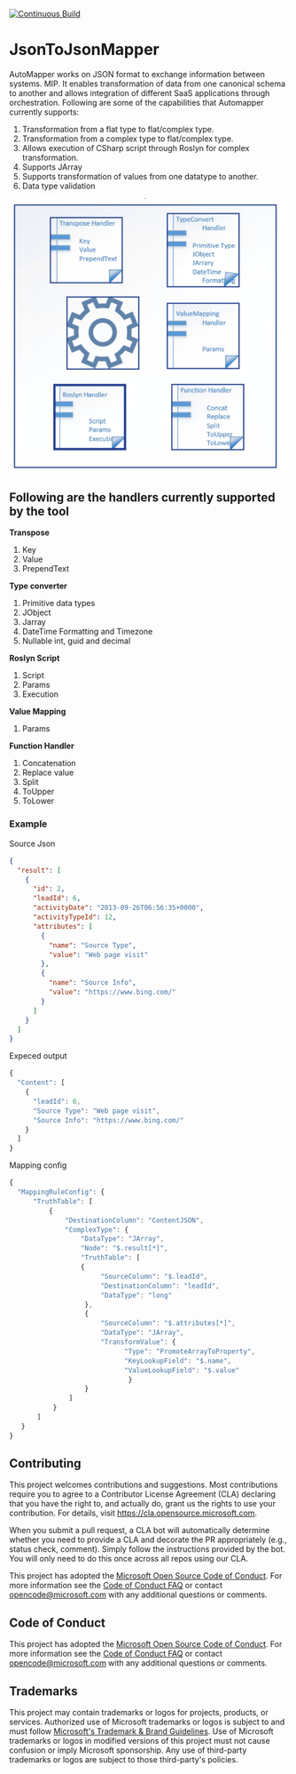 [![Continuous Build](https://github.com/microsoft/JsonToJsonMapper/actions/workflows/dotnet-build-continuous.yml/badge.svg)](https://github.com/microsoft/JsonToJsonMapper/actions/workflows/dotnet-build-continuous.yml)


# JsonToJsonMapper 

AutoMapper works on JSON format to exchange information between systems. MIP. It enables transformation of data from one canonical schema to another and allows integration of different SaaS applications through orchestration. 
Following are some of the capabilities that Automapper currently supports:
1. Transformation from a flat type to flat/complex type.
2. Transformation from a complex type to flat/complex type.
3. Allows execution of CSharp script through Roslyn for complex transformation.
4. Supports JArray
5. Supports transformation of values from one datatype to another.
6. Data type validation

![GitHub Logo](JsonToJsonMapper.png)

## Following are the handlers currently supported by the tool

**Transpose**
1. Key
2. Value
3. PrependText

**Type converter**
1. Primitive data types
2. JObject
3. Jarray
4. DateTime Formatting and Timezone
5. Nullable int, guid and decimal

**Roslyn Script**
1. Script
2. Params
3. Execution

**Value Mapping**
1. Params

**Function Handler**
1. Concatenation
2. Replace value
3. Split 
4. ToUpper
5. ToLower

### Example
Source Json
```json
{
  "result": [
    {
      "id": 2,
      "leadId": 6,
      "activityDate": "2013-09-26T06:56:35+0000",
      "activityTypeId": 12,
      "attributes": [
        {
          "name": "Source Type",
          "value": "Web page visit"
        },
        {
          "name": "Source Info",
          "value": "https://www.bing.com/"
        }
      ]
    }
  ]
}
```
Expeced output
```javascript
{
  "Content": [
    {
      "leadId": 6,
      "Source Type": "Web page visit",
      "Source Info": "https://www.bing.com/"
    }
  ]
}
```

Mapping config
```javascript
{
  "MappingRuleConfig": {
      "TruthTable": [
          {
              "DestinationColumn": "ContentJSON",
              "ComplexType": {
                  "DataType": "JArray",
                  "Node": "$.result[*]",
                  "TruthTable": [
                  {
                       "SourceColumn": "$.leadId",
                       "DestinationColumn": "leadId",
                       "DataType": "long"
                   },
                   {
                       "SourceColumn": "$.attributes[*]",
                       "DataType": "JArray",
                       "TransformValue": {
                             "Type": "PromoteArrayToProperty",
                             "KeyLookupField": "$.name",
                             "ValueLookupField": "$.value"
                              }
                   }
               ]
           }
       ]
   }
}
```

## Contributing

This project welcomes contributions and suggestions.  Most contributions require you to agree to a
Contributor License Agreement (CLA) declaring that you have the right to, and actually do, grant us
the rights to use your contribution. For details, visit https://cla.opensource.microsoft.com.

When you submit a pull request, a CLA bot will automatically determine whether you need to provide
a CLA and decorate the PR appropriately (e.g., status check, comment). Simply follow the instructions
provided by the bot. You will only need to do this once across all repos using our CLA.

This project has adopted the [Microsoft Open Source Code of Conduct](https://opensource.microsoft.com/codeofconduct/).
For more information see the [Code of Conduct FAQ](https://opensource.microsoft.com/codeofconduct/faq/) or
contact [opencode@microsoft.com](mailto:opencode@microsoft.com) with any additional questions or comments.


## Code of Conduct

This project has adopted the [Microsoft Open Source Code of Conduct](https://opensource.microsoft.com/codeofconduct/). For more information see the [Code of Conduct FAQ](https://opensource.microsoft.com/codeofconduct/faq/) or contact [opencode@microsoft.com](mailto:opencode@microsoft.com) with any additional questions or comments.


## Trademarks

This project may contain trademarks or logos for projects, products, or services. Authorized use of Microsoft 
trademarks or logos is subject to and must follow 
[Microsoft's Trademark & Brand Guidelines](https://www.microsoft.com/en-us/legal/intellectualproperty/trademarks/usage/general).
Use of Microsoft trademarks or logos in modified versions of this project must not cause confusion or imply Microsoft sponsorship.
Any use of third-party trademarks or logos are subject to those third-party's policies.
